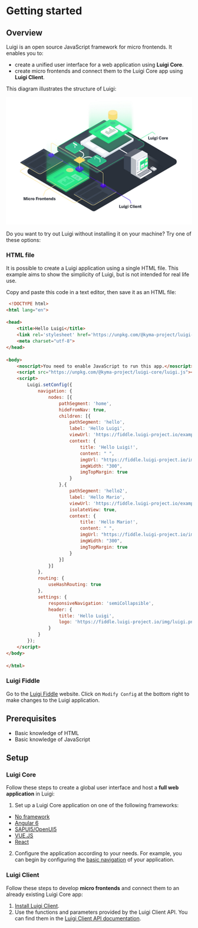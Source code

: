 <!-- meta
{
  "node": {
    "label": "Getting started",
    "category": {
      "label": "Basics"
    },
    "metaData": {
      "categoryPosition": 1,
      "position": 0
    }
  }
}
meta -->

# Getting started

## Overview

Luigi is an open source JavaScript framework for micro frontends. It enables you to:
* create a unified user interface for a web application using **Luigi Core**.
* create micro frontends and connect them to the Luigi Core app using **Luigi Client**.

This diagram illustrates the structure of Luigi:

<img src="https://github.com/SAP/luigi/blob/master/docs/assets/luigi-overview-diagram.jpg?raw=true" width="600"/>

 Do you want to try out Luigi without installing it on your machine? Try one of these options:

<!-- accordion:start -->

 ### HTML file

It is possible to create a Luigi application using a single HTML file. This example aims to show the simplicity of Luigi, but is not intended for real life use.

Copy and paste this code in a text editor, then save it as an HTML file:

```html
 <!DOCTYPE html>
<html lang="en">

<head>
	<title>Hello Luigi</title>
	<link rel='stylesheet' href='https://unpkg.com/@kyma-project/luigi-core/luigi.css'>
    <meta charset="utf-8">
</head>

<body>
    <noscript>You need to enable JavaScript to run this app.</noscript>
    <script src="https://unpkg.com/@kyma-project/luigi-core/luigi.js"></script>
	<script>
        Luigi.setConfig({
            navigation: {
                nodes: [{
                    pathSegment: 'home',
                    hideFromNav: true,
                    children: [{
                        pathSegment: 'hello',
                        label: 'Hello Luigi',
                        viewUrl: 'https://fiddle.luigi-project.io/examples/microfrontends/multipurpose.html',
                        context: {
                            title: 'Hello Luigi!',
                            content: " ",
                            imgUrl: "https://fiddle.luigi-project.io/img/logos/Luigi-logo_rgb.svg",
                            imgWidth: "300",
                            imgTopMargin: true
                        }
                    },{
                        pathSegment: 'hello2',
                        label: 'Hello Mario',
                        viewUrl: 'https://fiddle.luigi-project.io/examples/microfrontends/multipurpose.html',
                        isolateView: true,
                        context: {
                            title: 'Hello Mario!',
                            content: " ",
                            imgUrl: "https://fiddle.luigi-project.io/img/logos/Luigi-logo_rgb.svg",
                            imgWidth: "300",
                            imgTopMargin: true
                        }
                    }]
                }]
            },
            routing: {
                useHashRouting: true
            },
            settings: {
                responsiveNavigation: 'semiCollapsible',
                header: {
                    title: 'Hello Luigi',
                    logo: 'https://fiddle.luigi-project.io/img/luigi.png'
                }
            }
        });
    </script>
</body>

</html>
```

### Luigi Fiddle
Go to the [Luigi Fiddle](https://fiddle.luigi-project.io/) website. Click on `Modify Config` at the bottom right to make changes to the Luigi application.

<!-- accordion:end -->

## Prerequisites

* Basic knowledge of HTML
* Basic knowledge of JavaScript

## Setup

### Luigi Core

Follow these steps to create a global user interface and host a **full web application** in Luigi:

1. Set up a Luigi Core application on one of the following frameworks:
  * [No framework](application-setup.md#application-setup-for-an-application-not-using-a-framework)
  * [Angular 6](application-setup.md#application-setup-for-angular-6)
  * [SAPUI5/OpenUI5](application-setup.md#application-setup-for-sapui5openui5)
  * [VUE.JS](application-setup.md#application-setup-for-vuejs)
  * [React](application-setup.md#application-setup-for-react)

2. Configure the application according to your needs. For example, you can begin by configuring the [basic navigation](navigation-configuration.md) of your application.

### Luigi Client

Follow these steps to develop **micro frontends** and connect them to an already existing Luigi Core app:

1. [Install Luigi Client](luigi-client-setup.md).
2. Use the functions and parameters provided by the Luigi Client API. You can find them in the [Luigi Client API documentation](luigi-client-api.md).
